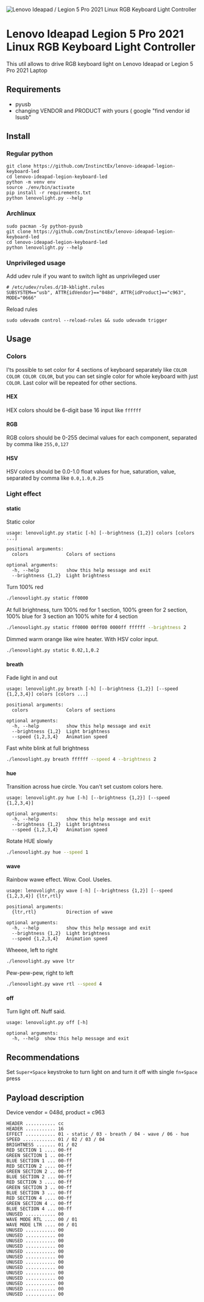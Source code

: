 ![Lenovo Ideapad / Legion 5 Pro 2021 Linux RGB Keyboard Light Controller](https://i.imgur.com/FhBMS9W.jpg)

# Lenovo Ideapad Legion 5 Pro 2021 Linux RGB Keyboard Light Controller

This util allows to drive RGB keyboard light on Lenovo Ideapad or Legion 5 Pro 2021 Laptop

## Requirements

* pyusb
* changing VENDOR and PRODUCT with yours ( google "find vendor id lsusb"

## Install

### Regular python
```
git clone https://github.com/InstinctEx/lenovo-ideapad-legion-keyboard-led
cd lenovo-ideapad-legion-keyboard-led
python -m venv env
source ./env/bin/activate
pip install -r requirements.txt
python lenovolight.py --help
```

### Archlinux
```
sudo pacman -Sy python-pyusb
git clone https://github.com/InstinctEx/lenovo-ideapad-legion-keyboard-led
cd lenovo-ideapad-legion-keyboard-led
python lenovolight.py --help
```

### Unprivileged usage

Add udev rule if you want to switch light as unprivileged user
```
# /etc/udev/rules.d/10-kblight.rules
SUBSYSTEM=="usb", ATTR{idVendor}=="048d", ATTR{idProduct}=="c963", MODE="0666"
```

Reload rules
```
sudo udevadm control --reload-rules && sudo udevadm trigger
```

## Usage

### Colors

I'ts possible to set color for 4 sections of keyboard separately like `COLOR COLOR COLOR COLOR`, but you can set single color for whole keyboard with just `COLOR`. Last color will be repeated for other sections.

#### HEX
HEX colors should be 6-digit base 16 input like `ffffff`

#### RGB
RGB colors should be 0-255 decimal values for each component, separated by comma like `255,0,127`

#### HSV
HSV colors should be 0.0-1.0 float values for hue, saturation, value, separated by comma like `0.0,1.0,0.25`

### Light effect

#### statiс
Static color

```
usage: lenovolight.py static [-h] [--brightness {1,2}] colors [colors ...]

positional arguments:
  colors              Colors of sections

optional arguments:
  -h, --help          show this help message and exit
  --brightness {1,2}  Light brightness
```

Turn 100% red
```sh
./lenovolight.py static ff0000
```

At full brightness, turn 100% red for 1 section, 100% green for 2 section, 100% blue for 3 section an 100% white for 4 section
```sh
./lenovolight.py static ff0000 00ff00 0000ff ffffff --brightness 2
```

Dimmed warm orange like wire heater. With HSV color input.
```sh
./lenovolight.py static 0.02,1,0.2
```

#### breath
Fade light in and out
```
usage: lenovolight.py breath [-h] [--brightness {1,2}] [--speed {1,2,3,4}] colors [colors ...]

positional arguments:
  colors              Colors of sections

optional arguments:
  -h, --help          show this help message and exit
  --brightness {1,2}  Light brightness
  --speed {1,2,3,4}   Animation speed
```

Fast white blink at full brightness
```sh
./lenovolight.py breath ffffff --speed 4 --brightness 2
```

#### hue
Transition across hue circle. You can't set custom colors here.
```
usage: lenovolight.py hue [-h] [--brightness {1,2}] [--speed {1,2,3,4}]

optional arguments:
  -h, --help          show this help message and exit
  --brightness {1,2}  Light brightness
  --speed {1,2,3,4}   Animation speed
```

Rotate HUE slowly
```sh
./lenovolight.py hue --speed 1
```


#### wave
Rainbow wawe effect. Wow. Cool. Useles.
```
usage: lenovolight.py wave [-h] [--brightness {1,2}] [--speed {1,2,3,4}] {ltr,rtl}

positional arguments:
  {ltr,rtl}           Direction of wave

optional arguments:
  -h, --help          show this help message and exit
  --brightness {1,2}  Light brightness
  --speed {1,2,3,4}   Animation speed
```

Wheeee, left to right
```sh
./lenovolight.py wave ltr
```

Pew-pew-pew, right to left
```sh
./lenovolight.py wave rtl --speed 4
```

#### off
Turn light off. Nuff said.
```
usage: lenovolight.py off [-h]

optional arguments:
  -h, --help  show this help message and exit
```


## Recommendations
Set `Super+Space` keystroke to turn light on and turn it off with single `fn+Space` press

## Payload description
Device vendor = 048d, product = c963

```
HEADER ........... cc
HEADER ........... 16
EFFECT ........... 01 - static / 03 - breath / 04 - wave / 06 - hue
SPEED ............ 01 / 02 / 03 / 04
BRIGHTNESS ....... 01 / 02
RED SECTION 1 .... 00-ff
GREEN SECTION 1 .. 00-ff
BLUE SECTION 1 ... 00-ff
RED SECTION 2 .... 00-ff
GREEN SECTION 2 .. 00-ff
BLUE SECTION 2 ... 00-ff
RED SECTION 3 .... 00-ff
GREEN SECTION 3 .. 00-ff
BLUE SECTION 3 ... 00-ff
RED SECTION 4 .... 00-ff
GREEN SECTION 4 .. 00-ff
BLUE SECTION 4 ... 00-ff
UNUSED ........... 00
WAVE MODE RTL .... 00 / 01
WAVE MODE LTR .... 00 / 01
UNUSED ........... 00
UNUSED ........... 00
UNUSED ........... 00
UNUSED ........... 00
UNUSED ........... 00
UNUSED ........... 00
UNUSED ........... 00
UNUSED ........... 00
UNUSED ........... 00
UNUSED ........... 00
UNUSED ........... 00
UNUSED ........... 00
UNUSED ........... 00
```
